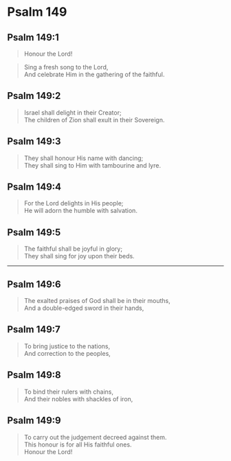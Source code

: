 # Psalm 149

## Psalm 149:1

> Honour the Lord!

> Sing a fresh song to the Lord,  
> And celebrate Him in the gathering of the faithful.

## Psalm 149:2

> Israel shall delight in their Creator;  
> The children of Zion shall exult in their Sovereign.

## Psalm 149:3

> They shall honour His name with dancing;  
> They shall sing to Him with tambourine and lyre.

## Psalm 149:4

> For the Lord delights in His people;  
> He will adorn the humble with salvation.

## Psalm 149:5

> The faithful shall be joyful in glory;  
> They shall sing for joy upon their beds.

---

## Psalm 149:6

> The exalted praises of God shall be in their mouths,  
> And a double-edged sword in their hands,

## Psalm 149:7

> To bring justice to the nations,  
> And correction to the peoples,

## Psalm 149:8

> To bind their rulers with chains,  
> And their nobles with shackles of iron,

## Psalm 149:9

> To carry out the judgement decreed against them.  
> This honour is for all His faithful ones.  
> Honour the Lord!
